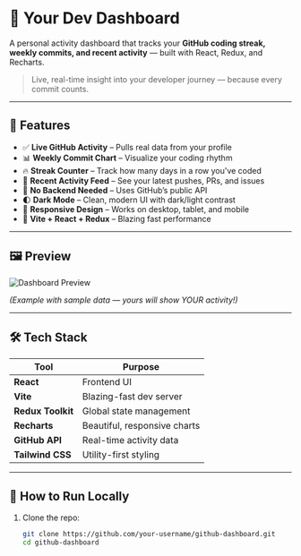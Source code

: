 # 🚀 Your Dev Dashboard

A personal activity dashboard that tracks your **GitHub coding streak, weekly commits, and recent activity** — built with React, Redux, and Recharts.


> Live, real-time insight into your developer journey — because every commit counts.

---

## 🌟 Features

- ✅ **Live GitHub Activity** – Pulls real data from your profile
- 📊 **Weekly Commit Chart** – Visualize your coding rhythm
- 🔥 **Streak Counter** – Track how many days in a row you've coded
- 💬 **Recent Activity Feed** – See your latest pushes, PRs, and issues
- 🧠 **No Backend Needed** – Uses GitHub’s public API
- 🌓 **Dark Mode** – Clean, modern UI with dark/light contrast
- 📱 **Responsive Design** – Works on desktop, tablet, and mobile
- 🚀 **Vite + React + Redux** – Blazing fast performance

---

## 🖼️ Preview

![Dashboard Preview](https://i.imgur.com/8kq0FzL.png)

*(Example with sample data — yours will show YOUR activity!)*

---

## 🛠️ Tech Stack

| Tool | Purpose |
|------|--------|
| **React** | Frontend UI |
| **Vite** | Blazing-fast dev server |
| **Redux Toolkit** | Global state management |
| **Recharts** | Beautiful, responsive charts |
| **GitHub API** | Real-time activity data |
| **Tailwind CSS** | Utility-first styling |

---

## 🚀 How to Run Locally

1. Clone the repo:
   ```bash
   git clone https://github.com/your-username/github-dashboard.git
   cd github-dashboard

